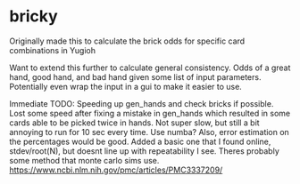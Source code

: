 # bricky
Originally made this to calculate the brick odds for specific card combinations in Yugioh

Want to extend this further to calculate general consistency. Odds of a great hand, good hand, and bad hand given some list of input parameters.
Potentially even wrap the input in a gui to make it easier to use.

Immediate TODO:
Speeding up gen_hands and check bricks if possible. Lost some speed after fixing a mistake in gen_hands which resulted in some cards able to be picked twice in hands. Not super slow, but still a bit annoying to run for 10 sec every time. Use numba?
Also, error estimation on the percentages would be good. Added a basic one that I found online, stdev/root(N), but doesnt line up with repeatability I see. Theres probably some method that monte carlo sims use.
https://www.ncbi.nlm.nih.gov/pmc/articles/PMC3337209/

